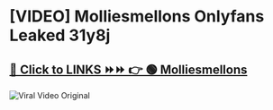
 # [VIDEO] Molliesmellons Onlyfans Leaked 31y8j

## <h2><a href="https://clipsfans.com/Molliesmellons&ref=git">🔗 Click to LINKS ⏩⏩ 👉 🟢 Molliesmellons </a></h2>

<a href="https://clipsfans.com/Molliesmellons&ref=git" rel="nofollow" data-target="animated-image.originalLink"><img src="https://i.ibb.co.com/xMMVF88/686577567.gif" alt="Viral Video Original" style="max-width: 100%; display: inline-block;" data-target="animated-image.originalImage"></a>


